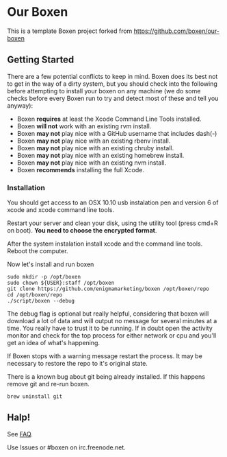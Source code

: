 # Our Boxen

This is a template Boxen project forked from https://github.com/boxen/our-boxen

## Getting Started
There are a few potential conflicts to keep in mind.
Boxen does its best not to get in the way of a dirty system,
but you should check into the following before attempting to install your
boxen on any machine (we do some checks before every Boxen run to try
and detect most of these and tell you anyway):

* Boxen __requires__ at least the Xcode Command Line Tools installed.
* Boxen __will not__ work with an existing rvm install.
* Boxen __may not__ play nice with a GitHub username that includes dash(-)
* Boxen __may not__ play nice with an existing rbenv install.
* Boxen __may not__ play nice with an existing chruby install.
* Boxen __may not__ play nice with an existing homebrew install.
* Boxen __may not__ play nice with an existing nvm install.
* Boxen __recommends__ installing the full Xcode.

### Installation
You should get access to an OSX 10.10 usb instalation pen and version 6 of xcode and xcode command line tools.

Restart your server and clean your disk, using the utility tool (press cmd+R on boot). **You need to choose the encrypted format**.

After the system instalation install xcode and the command line tools. Reboot the computer.

Now let's install and run boxen

```
sudo mkdir -p /opt/boxen
sudo chown ${USER}:staff /opt/boxen
git clone https://github.com/enigmamarketing/boxen /opt/boxen/repo
cd /opt/boxen/repo
./script/boxen --debug
```

The debug flag is optional but really helpful, considering that boxen will download a lot of data and will output no message for several minutes at a time. You really have to trust it to be running. If in doubt open the activity monitor and check for the top process for either network or cpu and you'll get an idea of what's happening.

If Boxen stops with a warning message restart the process. It may be necessary to restore the repo to it's original state. 

There is a known bug about git being already installed. If this happens remove git and re-run boxen.

```
brew uninstall git
```

## Halp!

See [FAQ](https://github.com/boxen/our-boxen/blob/master/docs/faq.md).

Use Issues or #boxen on irc.freenode.net.

